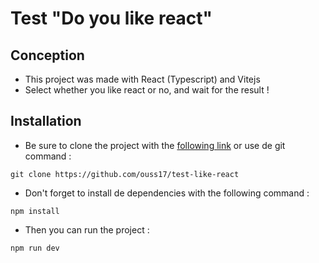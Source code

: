 # Test "Do you like react"

## Conception

- This project was made with React (Typescript) and Vitejs
- Select whether you like react or no, and wait for the result !

## Installation

- Be sure to clone the project with the [following link](https://github.com/ouss17/test-like-react) or use de git command :

```shell
git clone https://github.com/ouss17/test-like-react
```

- Don't forget to install de dependencies with the following command :

```shell
npm install
```

- Then you can run the project :

```shell
npm run dev
```

